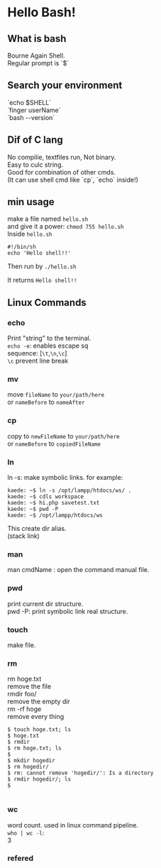 # Hello Bash!
## What is bash
Bourne Again Shell.  
Regular prompt is ´$´  
## Search your environment
´echo $SHELL´  
´finger userName´  
´bash --version´  
## Dif of C lang
No compilie, textfiles run, Not binary.  
Easy to culc string.   
Good for combination of other cmds.  
(It can use shell cmd like ´cp´, ´echo´ inside!)  
## min usage
make a file named `hello.sh`  
and give it a power: `chmod 755 hello.sh`  
Inside `hello.sh`  
```
#!/bin/sh
echo 'Hello shell!!'
```
Then run by `./hello.sh`  

It returns `Hello shell!!`  

## Linux Commands
### echo
Print "string" to the terminal.  
`echo -e`: enables escape sq  
    sequence: [`\t`,`\n`,`\c`]  
    `\c` prevent line break  
### mv
move `fileName` to `your/path/here`  
or `nameBefore` to `nameAfter`  
### cp
copy to  `newFileName` to `your/path/here`  
or `nameBefore` to `copiedFileName`  
### ln
ln -s: make symbolic links.
for example:
```
kaede: ~$ ln -s /opt/lampp/htdocs/ws/ .
kaede: ~$ cdls workspace
kaede: ~$ hi.php savetest.txt
kaede: ~$ pwd -P
kaede: ~$ /opt/lampp/htdocs/ws
```
This create dir alias.  
(stack link)
### man 
man cmdName : open the command manual file. 
### pwd 
print current dir structure.  
pwd -P: print symbolic link real structure.  
### touch
make file.  
### rm 
rm hoge.txt  
remove the file  
rmdir foo/  
remove the empty dir  
rm -rf hoge  
remove every thing  
```
$ touch hoge.txt; ls
$ hoge.txt
$ rmdir
$ rm hoge.txt; ls
$ 
$ mkdir hogedir
$ rm hogedir/
$ rm: cannot remove 'hogedir/': Is a directory
$ rmdir hogedir/; ls
$ 


```
### wc
word count. used in linux command pipeline.  
`who | wc -l`:  
3

### refered


